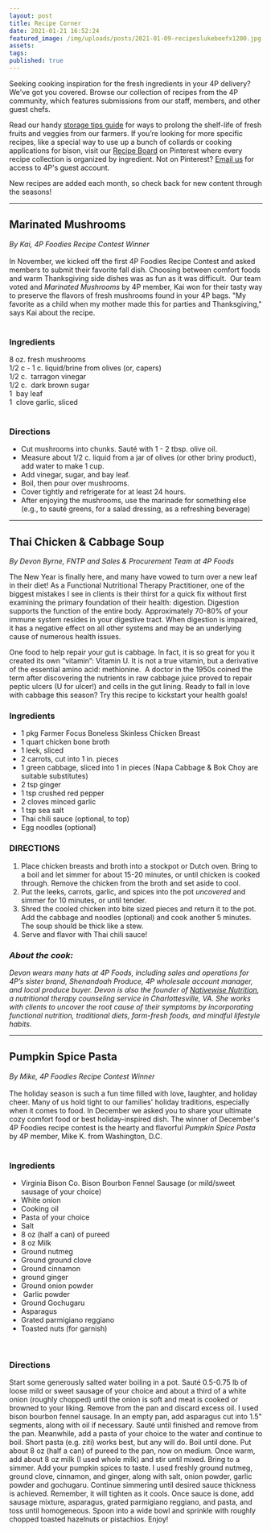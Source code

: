 ```yaml
---
layout: post
title: Recipe Corner
date: 2021-01-21 16:52:24
featured_image: /img/uploads/posts/2021-01-09-recipeslukebeefx1200.jpg
assets:
tags:
published: true
---
```


<div class="editable"><p>Seeking cooking inspiration for the fresh ingredients in your 4P delivery? We've got you covered. Browse our collection of recipes from the 4P community, which features submissions from our staff, members, and other guest chefs.</p><p>Read our handy&nbsp;<a href="https://4pfoods.com/referral-programs/">storage tips</a><a href="__notset__">&nbsp;guide</a>&nbsp;for ways to prolong the shelf-life of fresh fruits and veggies from our farmers. If you&rsquo;re looking for more specific recipes, like a special way to use up a bunch of collards or cooking applications for bison, visit our <a href="https://www.pinterest.com/4pfoods/">Recipe Board</a> on Pinterest where every recipe collection is organized by ingredient. Not on Pinterest?&nbsp;<a href="mailto:community@4pfoods.com">Email us</a> for access to 4P's guest account.</p><p>New recipes are added each month, so check back for new content through the seasons!</p><hr /><h2><strong>Marinated Mushrooms</strong></h2><div><em>By Kai, 4P Foodies Recipe Contest Winner</em></div><div>&nbsp;</div><div>In November, we kicked off the first 4P Foodies Recipe Contest and asked members to submit their favorite fall dish. Choosing between comfort foods and warm Thanksgiving side dishes was as fun as it was difficult. &nbsp;Our team voted and&nbsp;<em>Marinated Mushrooms </em>by 4P member, Kai won for their tasty way to preserve the flavors of fresh mushrooms found in your 4P bags. "My favorite as a child when my mother made this for parties and Thanksgiving," says Kai about the recipe.</div><div>&nbsp; &nbsp; &nbsp; &nbsp; &nbsp; &nbsp; &nbsp; &nbsp; &nbsp; &nbsp; &nbsp; &nbsp; &nbsp;&nbsp;</div><h3><strong>Ingredients</strong></h3><div>8 oz. fresh mushrooms</div><div>1/2 c - 1 c. liquid/brine from olives (or, capers)&nbsp;</div><div>1/2 c.&nbsp; tarragon vinegar</div><div>1/2 c.&nbsp; dark brown sugar</div><div>1&nbsp; bay leaf</div><div>1&nbsp; clove garlic, sliced</div><div>&nbsp;</div><h3><strong>Directions</strong></h3><ul><li><div>Cut mushrooms into chunks. Saut&eacute; with 1 - 2 tbsp. olive oil.&nbsp;</div></li><li><div>Measure about 1/2 c. liquid from a jar of olives (or other briny product), add water to make 1 cup.</div></li><li><div>Add vinegar, sugar, and bay leaf.&nbsp;</div></li><li><div>Boil, then pour over mushrooms.</div></li><li><div>Cover tightly and refrigerate for at least 24 hours.</div></li><li><div>After enjoying the mushrooms, use the marinade for something else (e.g., to saut&eacute; greens, for a salad dressing, as a refreshing beverage)</div></li></ul><hr /><h2>Thai Chicken &amp; Cabbage Soup</h2><p><em>By Devon Byrne, FNTP and Sales &amp; Procurement Team at 4P Foods</em></p><p>The New Year is finally here, and many have vowed to turn over a new leaf in their diet! As a Functional Nutritional Therapy Practitioner, one of the biggest mistakes I see in clients is their thirst for a quick fix without first examining the primary foundation of their health: digestion. Digestion supports the function of the entire body. Approximately 70-80% of your immune system resides in your digestive tract. When digestion is impaired, it has a negative effect on all other systems and may be an underlying cause of numerous health issues.</p><p>One food to help repair your gut is cabbage. In fact, it is so great for you it created its own &ldquo;vitamin&rdquo;: Vitamin U. It is not a true vitamin, but a derivative of the essential amino acid: methionine.&nbsp; A doctor in the 1950s coined the term after discovering the nutrients in raw cabbage juice proved to repair peptic ulcers (U for ulcer!) and cells in the gut lining. Ready to fall in love with cabbage this season? Try this recipe to kickstart your health goals!</p><h3>Ingredients</h3><ul><li>1 pkg Farmer Focus Boneless Skinless Chicken Breast</li><li>1 quart chicken bone broth&nbsp;</li><li>1 leek, sliced</li><li>2 carrots, cut into 1 in. pieces</li><li>1 green cabbage, sliced into 1 in pieces (Napa Cabbage &amp; Bok Choy are suitable substitutes)&nbsp;</li><li>2 tsp ginger&nbsp;</li><li>1 tsp crushed red pepper&nbsp;</li><li>2 cloves minced garlic&nbsp;</li><li>1 tsp sea salt&nbsp;</li><li>Thai chili sauce (optional, to top)</li><li>Egg noodles (optional)</li></ul><h3><strong>DIRECTIONS</strong></h3><ol><li>Place chicken breasts and broth into a stockpot or Dutch oven. Bring to a boil and let simmer for about 15-20 minutes, or until chicken is cooked through. Remove the chicken from the broth and set aside to cool.&nbsp;</li><li>Put the leeks, carrots, garlic, and spices into the pot <em>uncovered</em> and simmer for 10 minutes, or until tender.&nbsp;</li><li>Shred the cooled chicken into bite sized pieces and return it to the pot. Add the cabbage and noodles (optional) and cook another 5 minutes. The soup should be thick like a stew.</li><li>Serve and flavor with Thai chili sauce!</li></ol><h3><em><strong>About the cook:</strong></em></h3><p><em>Devon wears many hats at 4P Foods, including sales and operations for 4P&rsquo;s sister brand, Shenandoah Produce, 4P wholesale account manager, and local produce buyer. Devon is also the founder of </em><a href="http://www.nativewisenutrition.com"><em>Nativewise Nutrition</em></a><em>, a nutritional therapy counseling service in Charlottesville, VA. She works with clients to uncover the root cause of their symptoms by incorporating functional nutrition, traditional diets, farm-fresh foods, and mindful lifestyle habits.</em></p><hr /><h2><strong>Pumpkin Spice Pasta&nbsp;</strong></h2><div><em>By Mike, 4P Foodies Recipe Contest Winner</em></div><div>&nbsp;</div><div>The holiday season is such a fun time filled with love, laughter, and holiday cheer. Many of us hold tight to our families' holiday traditions, especially when it comes to food. In December we asked you to share your ultimate cozy comfort food or best holiday-inspired dish. The winner of December's 4P Foodies recipe contest is the hearty and flavorful <em>Pumpkin Spice Pasta</em> by 4P member, Mike K. from Washington, D.C.&nbsp;</div><div>&nbsp;</div><h3><strong>Ingredients</strong></h3><ul><li>Virginia Bison Co. Bison Bourbon Fennel Sausage (or mild/sweet sausage of your choice)</li><li>White onion</li><li>Cooking oil</li><li>Pasta of your choice</li><li>Salt&nbsp;</li><li>8 oz (half a can) of pureed&nbsp;</li><li>8 oz Milk&nbsp;</li><li>Ground nutmeg</li><li>Ground ground clove</li><li>Ground cinnamon</li><li>ground ginger</li><li>Ground onion powder</li><li>&nbsp;Garlic powder&nbsp;</li><li>Ground Gochugaru</li><li>Asparagus</li><li>Grated parmigiano reggiano&nbsp;</li><li>Toasted nuts (for garnish)</li></ul><div>&nbsp;</div><h3><strong>Directions</strong></h3><p>Start some generously salted water boiling in a pot. Saut&eacute; 0.5-0.75 lb of loose mild or sweet sausage of your choice and about a third of a white onion (roughly chopped) until the onion is soft and meat is cooked or browned to your liking. Remove from the pan and discard excess oil. I used bison bourbon fennel sausage. In an empty pan, add asparagus cut into 1.5" segments, along with oil if necessary. Saut&eacute; until finished and remove from the pan. Meanwhile, add a pasta of your choice to the water and continue to boil. Short pasta (e.g. ziti) works best, but any will do. Boil until done. Put about 8 oz (half a can) of pureed to the pan, now on medium. Once warm, add about 8 oz milk (I used whole milk) and stir until mixed. Bring to a simmer. Add your pumpkin spices to taste. I used freshly ground nutmeg, ground clove, cinnamon, and ginger, along with salt, onion powder, garlic powder and gochugaru. Continue simmering until desired sauce thickness is achieved. Remember, it will tighten as it cools. Once sauce is done, add sausage mixture, asparagus, grated parmigiano reggiano, and pasta, and toss until homogeneous. Spoon into a wide bowl and sprinkle with roughly chopped toasted hazelnuts or pistachios. Enjoy!</p></div>
